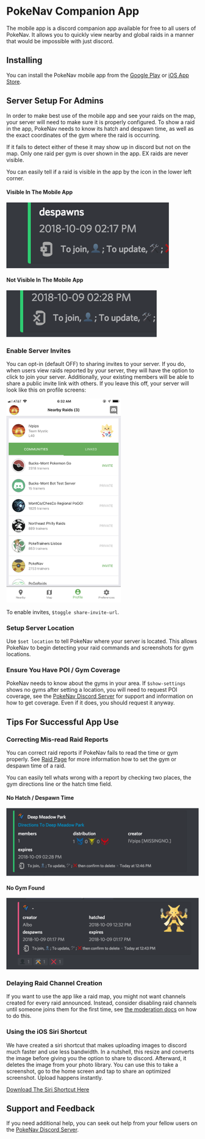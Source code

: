 # PokeNav Companion App

The mobile app is a discord companion app available for free to all users of PokeNav. It allows you to quickly view nearby and global raids in a manner that would be impossible with just discord.

## Installing

You can install the PokeNav mobile app from the [Google Play](https://play.google.com/store/apps/details?id=com.minksoftware.pokenav) or [iOS App Store](https://itunes.apple.com/us/app/pokenav-companion-app/id1434217053?mt=8).

## Server Setup For Admins

In order to make best use of the mobile app and see your raids on the map, your server will need to make sure it is properly configured. To show a raid in the app, PokeNav needs to know its hatch and despawn time, as well as the exact coordinates of the gym where the raid is occurring. 

If it fails to detect either of these it may show up in discord but not on the map. Only one raid per gym is over shown in the app. EX raids are never visible.

You can easily tell if a raid is visible in the app by the icon in the lower left corner.

#### Visible In The Mobile App

![mobile app visible](_static/imgs/mobile-app-visible.png)

#### Not Visible In The Mobile App

![mobile app not visible](_static/imgs/mobile-app-not-visible.png)


### Enable Server Invites

You can opt-in (default OFF) to sharing invites to your server. If you do, when users view raids reported by your server, they will have the option to click to join your server. Additionally, your existing members will be able to share a public invite link with others. If you leave this off, your server will look like this on profile screens:

<img src="_static/imgs/community-list.png" alt="profile screenshot" style="align-text: center;" width="300"/>

To enable invites, `$toggle share-invite-url`.

### Setup Server Location

Use `$set location` to tell PokeNav where your server is located. This allows PokeNav to begin detecting your raid commands and screenshots for gym locations.

### Ensure You Have POI / Gym Coverage

PokeNav needs to know about the gyms in your area. If `$show-settings` shows no gyms after setting a location, you will need to request POI coverage, see the [PokeNav Discord Server](https://discord.gg/7M9quNd) for support and information on how to get coverage. Even if it does, you should request it anyway.

## Tips For Successful App Use

### Correcting Mis-read Raid Reports

You can correct raid reports if PokeNav fails to read the time or gym properly. See [Raid Page](raids.md) for more information how to set the gym or despawn time of a raid.

You can easily tell whats wrong with a report by checking two places, the gym directions line or the hatch time field.

#### No Hatch / Despawn Time

![mobile app missing hatch](_static/imgs/missing-time.png)

#### No Gym Found

![mobile app missing gym](_static/imgs/missing-gym.png)

### Delaying Raid Channel Creation

If you want to use the app like a raid map, you might not want channels created for every raid announced. Instead, consider disabling raid channels until someone joins them for the first time, see [the moderation docs](moderation.md#raid-channels) on how to do this.

### Using the iOS Siri Shortcut

We have created a siri shortcut that makes uploading images to discord much faster and use less bandwidth. In a nutshell, this resize and converts the image before giving you the option to share to discord. Afterward, it deletes the image from your photo library. You can use this to take a screenshot, go to the home screen and tap to share an optimized screenshot. Upload happens instantly.

[Download The Siri Shortcut Here](https://www.icloud.com/shortcuts/f336715cb05e4d5d81dc377296024bd4)


## Support and Feedback

If you need additional help, you can seek out help from your fellow users on the [PokeNav Discord Server](https://discord.gg/7M9quNd).
